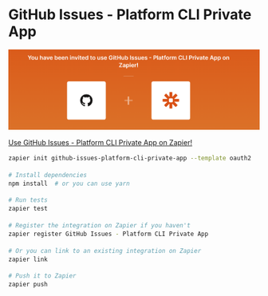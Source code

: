 # GitHub Issues - Platform CLI Private App



![](https://github.com/aloysius-riki/github-issues-platform-cli-private-app/blob/main/GitHub%20Issues%20-%20Platform%20CLI%20Private%20App.png?raw=true)

[Use GitHub Issues - Platform CLI Private App on Zapier!](https://zapier.com/developer/public-invite/164008/7d1812897ada394526c5544ca06e86ff/)



```bash
zapier init github-issues-platform-cli-private-app --template oauth2

# Install dependencies
npm install  # or you can use yarn

# Run tests
zapier test

# Register the integration on Zapier if you haven't
zapier register GitHub Issues - Platform CLI Private App

# Or you can link to an existing integration on Zapier
zapier link

# Push it to Zapier
zapier push
```

